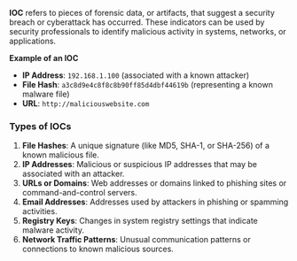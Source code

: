 **IOC** refers to pieces of forensic data, or artifacts, that suggest a security breach or cyberattack has occurred. These indicators can be used by security professionals to identify malicious activity in systems, networks, or applications.

**Example of an IOC**
- **IP Address**: `192.168.1.100` (associated with a known attacker)
- **File Hash**: `a3c8d9e4c8f8c8b90ff85d4dbf44619b` (representing a known malware file)
- **URL**: `http://maliciouswebsite.com`
### Types of IOCs
1. **File Hashes**: A unique signature (like MD5, SHA-1, or SHA-256) of a known malicious file.
2. **IP Addresses**: Malicious or suspicious IP addresses that may be associated with an attacker.
3. **URLs or Domains**: Web addresses or domains linked to phishing sites or command-and-control servers.
4. **Email Addresses**: Addresses used by attackers in phishing or spamming activities.
5. **Registry Keys**: Changes in system registry settings that indicate malware activity.
6. **Network Traffic Patterns**: Unusual communication patterns or connections to known malicious sources.
